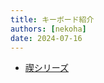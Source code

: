 ```yaml
---
title: キーボード紹介
authors: [nekoha]
date: 2024-07-16
---
```


- [禊シリーズ](/mobneko-keebs-doc/docs/about/misogi)